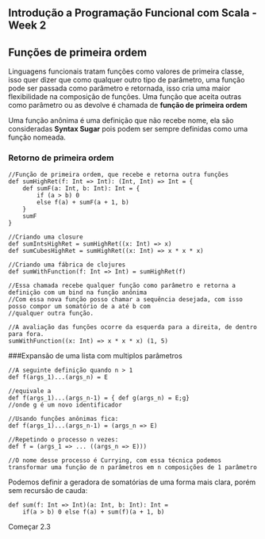 ## Introdução a Programação Funcional com Scala - Week 2

## Funções de primeira ordem

Linguagens funcionais tratam funções como valores de primeira classe, isso quer dizer que como qualquer outro tipo de parâmetro, uma função pode ser passada como parâmetro e retornada, isso cria uma maior flexibilidade na composição de funções. Uma função que aceita outras como parâmetro ou as devolve é chamada de **função de primeira ordem**

Uma função anônima é uma definição que não recebe nome, ela são consideradas **Syntax Sugar** pois podem ser sempre definidas como uma função nomeada.

### Retorno de primeira ordem

```
//Função de primeira ordem, que recebe e retorna outra funções
def sumHighRet(f: Int => Int): (Int, Int) => Int = {
	def sumF(a: Int, b: Int): Int = {
		if (a > b) 0
		else f(a) + sumF(a + 1, b)
	}
	sumF
}

//Criando uma closure
def sumIntsHighRet = sumHighRet((x: Int) => x)
def sumCubesHighRet = sumHighRet((x: Int) => x * x * x)

//Criando uma fábrica de clojures
def sumWithFunction(f: Int => Int) = sumHighRet(f)

//Essa chamada recebe qualquer função como parâmetro e retorna a definição com um bind na função anônima
//Com essa nova função posso chamar a sequência desejada, com isso posso compor um somatório de a até b com
//qualquer outra função.

//A avaliação das funções ocorre da esquerda para a direita, de dentro para fora.
sumWithFunction((x: Int) => x * x * x) (1, 5)
```

###Expansão de uma lista com multiplos parâmetros

```
//A seguinte definição quando n > 1
def f(args_1)...(args_n) = E

//equivale a
def f(args_1)...(args_n-1) = { def g(args_n) = E;g}
//onde g é um novo identificador

//Usando funções anônimas fica:
def f(args_1)...(args_n-1) = (args_n => E)

//Repetindo o processo n vezes:
def f = (args_1 => ... ((args_n => E)))

//O nome desse processo é Currying, com essa técnica podemos transformar uma função de n parâmetros em n composições de 1 parâmetro
```

Podemos definir a geradora de somatórias de uma forma mais clara, porém sem recursão de cauda:
```
def sum(f: Int => Int)(a: Int, b: Int): Int = 
	if(a > b) 0 else f(a) + sum(f)(a + 1, b)
```

Começar 2.3
